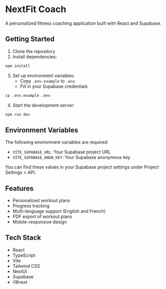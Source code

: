 # NextFit Coach

A personalized fitness coaching application built with React and Supabase.

## Getting Started

1. Clone the repository
2. Install dependencies:
```bash
npm install
```

3. Set up environment variables:
   - Copy `.env.example` to `.env`
   - Fill in your Supabase credentials

```bash
cp .env.example .env
```

4. Start the development server:
```bash
npm run dev
```

## Environment Variables

The following environment variables are required:

- `VITE_SUPABASE_URL`: Your Supabase project URL
- `VITE_SUPABASE_ANON_KEY`: Your Supabase anonymous key

You can find these values in your Supabase project settings under Project Settings > API.

## Features

- Personalized workout plans
- Progress tracking
- Multi-language support (English and French)
- PDF export of workout plans
- Mobile-responsive design

## Tech Stack

- React
- TypeScript
- Vite
- Tailwind CSS
- NextUI
- Supabase
- i18next